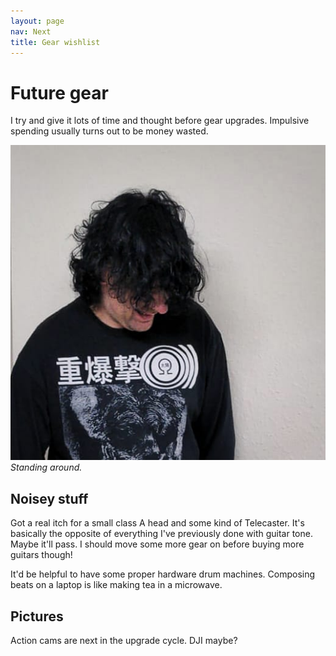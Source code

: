```yaml
---
layout: page
nav: Next
title: Gear wishlist
---
```


# Future gear

I try and give it lots of time and thought before gear upgrades. Impulsive spending usually turns out to be money wasted.

![Nico.](/public/img/black.jpeg)
*Standing around.*

## Noisey stuff

Got a real itch for a small class A head and some kind of Telecaster. It's basically the opposite of everything I've previously done with guitar tone. Maybe it'll pass. I should move some more gear on before buying more guitars though!

It'd be helpful to have some proper hardware drum machines. Composing beats on a laptop is like making tea in a microwave.

## Pictures

Action cams are next in the upgrade cycle. DJI maybe?